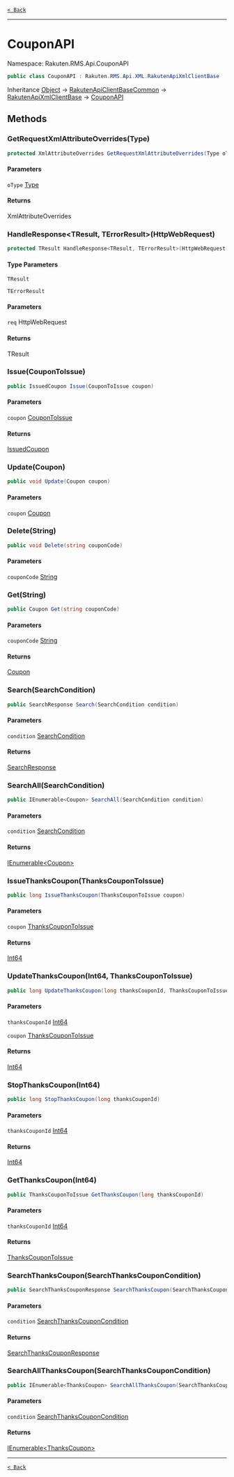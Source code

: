 [`< Back`](./)

---

# CouponAPI

Namespace: Rakuten.RMS.Api.CouponAPI

```csharp
public class CouponAPI : Rakuten.RMS.Api.XML.RakutenApiXmlClientBase
```

Inheritance [Object](https://docs.microsoft.com/en-us/dotnet/api/system.object) → [RakutenApiClientBaseCommon](./rakuten.rms.api.rest.rakutenapiclientbasecommon) → [RakutenApiXmlClientBase](./rakuten.rms.api.xml.rakutenapixmlclientbase) → [CouponAPI](./rakuten.rms.api.couponapi.couponapi)

## Methods

### **GetRequestXmlAttributeOverrides(Type)**

```csharp
protected XmlAttributeOverrides GetRequestXmlAttributeOverrides(Type oType)
```

#### Parameters

`oType` [Type](https://docs.microsoft.com/en-us/dotnet/api/system.type)<br>

#### Returns

XmlAttributeOverrides<br>

### **HandleResponse&lt;TResult, TErrorResult&gt;(HttpWebRequest)**

```csharp
protected TResult HandleResponse<TResult, TErrorResult>(HttpWebRequest req)
```

#### Type Parameters

`TResult`<br>

`TErrorResult`<br>

#### Parameters

`req` HttpWebRequest<br>

#### Returns

TResult<br>

### **Issue(CouponToIssue)**

```csharp
public IssuedCoupon Issue(CouponToIssue coupon)
```

#### Parameters

`coupon` [CouponToIssue](./rakuten.rms.api.couponapi.coupontoissue)<br>

#### Returns

[IssuedCoupon](./rakuten.rms.api.couponapi.issuedcoupon)<br>

### **Update(Coupon)**

```csharp
public void Update(Coupon coupon)
```

#### Parameters

`coupon` [Coupon](./rakuten.rms.api.couponapi.coupon)<br>

### **Delete(String)**

```csharp
public void Delete(string couponCode)
```

#### Parameters

`couponCode` [String](https://docs.microsoft.com/en-us/dotnet/api/system.string)<br>

### **Get(String)**

```csharp
public Coupon Get(string couponCode)
```

#### Parameters

`couponCode` [String](https://docs.microsoft.com/en-us/dotnet/api/system.string)<br>

#### Returns

[Coupon](./rakuten.rms.api.couponapi.coupon)<br>

### **Search(SearchCondition)**

```csharp
public SearchResponse Search(SearchCondition condition)
```

#### Parameters

`condition` [SearchCondition](./rakuten.rms.api.couponapi.searchcondition)<br>

#### Returns

[SearchResponse](./rakuten.rms.api.couponapi.searchresponse)<br>

### **SearchAll(SearchCondition)**

```csharp
public IEnumerable<Coupon> SearchAll(SearchCondition condition)
```

#### Parameters

`condition` [SearchCondition](./rakuten.rms.api.couponapi.searchcondition)<br>

#### Returns

[IEnumerable&lt;Coupon&gt;](https://docs.microsoft.com/en-us/dotnet/api/system.collections.generic.ienumerable-1)<br>

### **IssueThanksCoupon(ThanksCouponToIssue)**

```csharp
public long IssueThanksCoupon(ThanksCouponToIssue coupon)
```

#### Parameters

`coupon` [ThanksCouponToIssue](./rakuten.rms.api.couponapi.thankscoupontoissue)<br>

#### Returns

[Int64](https://docs.microsoft.com/en-us/dotnet/api/system.int64)<br>

### **UpdateThanksCoupon(Int64, ThanksCouponToIssue)**

```csharp
public long UpdateThanksCoupon(long thanksCouponId, ThanksCouponToIssue coupon)
```

#### Parameters

`thanksCouponId` [Int64](https://docs.microsoft.com/en-us/dotnet/api/system.int64)<br>

`coupon` [ThanksCouponToIssue](./rakuten.rms.api.couponapi.thankscoupontoissue)<br>

#### Returns

[Int64](https://docs.microsoft.com/en-us/dotnet/api/system.int64)<br>

### **StopThanksCoupon(Int64)**

```csharp
public long StopThanksCoupon(long thanksCouponId)
```

#### Parameters

`thanksCouponId` [Int64](https://docs.microsoft.com/en-us/dotnet/api/system.int64)<br>

#### Returns

[Int64](https://docs.microsoft.com/en-us/dotnet/api/system.int64)<br>

### **GetThanksCoupon(Int64)**

```csharp
public ThanksCouponToIssue GetThanksCoupon(long thanksCouponId)
```

#### Parameters

`thanksCouponId` [Int64](https://docs.microsoft.com/en-us/dotnet/api/system.int64)<br>

#### Returns

[ThanksCouponToIssue](./rakuten.rms.api.couponapi.thankscoupontoissue)<br>

### **SearchThanksCoupon(SearchThanksCouponCondition)**

```csharp
public SearchThanksCouponResponse SearchThanksCoupon(SearchThanksCouponCondition condition)
```

#### Parameters

`condition` [SearchThanksCouponCondition](./rakuten.rms.api.couponapi.searchthankscouponcondition)<br>

#### Returns

[SearchThanksCouponResponse](./rakuten.rms.api.couponapi.searchthankscouponresponse)<br>

### **SearchAllThanksCoupon(SearchThanksCouponCondition)**

```csharp
public IEnumerable<ThanksCoupon> SearchAllThanksCoupon(SearchThanksCouponCondition condition)
```

#### Parameters

`condition` [SearchThanksCouponCondition](./rakuten.rms.api.couponapi.searchthankscouponcondition)<br>

#### Returns

[IEnumerable&lt;ThanksCoupon&gt;](https://docs.microsoft.com/en-us/dotnet/api/system.collections.generic.ienumerable-1)<br>

---

[`< Back`](./)
